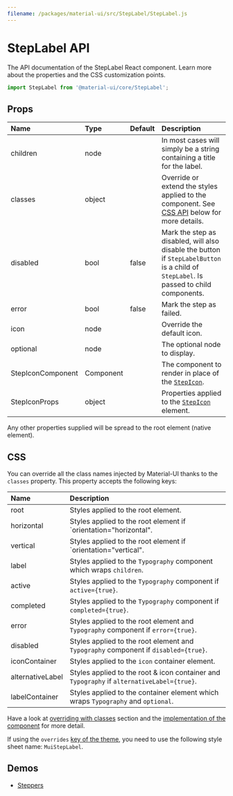 ```yaml
---
filename: /packages/material-ui/src/StepLabel/StepLabel.js
---
```


<!--- This documentation is automatically generated, do not try to edit it. -->

# StepLabel API

<p class="description">The API documentation of the StepLabel React component. Learn more about the properties and the CSS customization points.</p>

```js
import StepLabel from '@material-ui/core/StepLabel';
```



## Props

| Name | Type | Default | Description |
|:-----|:-----|:--------|:------------|
| <span class="prop-name">children</span> | <span class="prop-type">node</span> |   | In most cases will simply be a string containing a title for the label. |
| <span class="prop-name">classes</span> | <span class="prop-type">object</span> |   | Override or extend the styles applied to the component. See [CSS API](#css-api) below for more details. |
| <span class="prop-name">disabled</span> | <span class="prop-type">bool</span> | <span class="prop-default">false</span> | Mark the step as disabled, will also disable the button if `StepLabelButton` is a child of `StepLabel`. Is passed to child components. |
| <span class="prop-name">error</span> | <span class="prop-type">bool</span> | <span class="prop-default">false</span> | Mark the step as failed. |
| <span class="prop-name">icon</span> | <span class="prop-type">node</span> |   | Override the default icon. |
| <span class="prop-name">optional</span> | <span class="prop-type">node</span> |   | The optional node to display. |
| <span class="prop-name">StepIconComponent</span> | <span class="prop-type">Component</span> |   | The component to render in place of the [`StepIcon`](/api/step-icon/). |
| <span class="prop-name">StepIconProps</span> | <span class="prop-type">object</span> |   | Properties applied to the [`StepIcon`](/api/step-icon/) element. |

Any other properties supplied will be spread to the root element (native element).

## CSS

You can override all the class names injected by Material-UI thanks to the `classes` property.
This property accepts the following keys:


| Name | Description |
|:-----|:------------|
| <span class="prop-name">root</span> | Styles applied to the root element.
| <span class="prop-name">horizontal</span> | Styles applied to the root element if `orientation="horizontal".
| <span class="prop-name">vertical</span> | Styles applied to the root element if `orientation="vertical".
| <span class="prop-name">label</span> | Styles applied to the `Typography` component which wraps `children`.
| <span class="prop-name">active</span> | Styles applied to the `Typography` component if `active={true}`.
| <span class="prop-name">completed</span> | Styles applied to the `Typography` component if `completed={true}`.
| <span class="prop-name">error</span> | Styles applied to the root element and `Typography` component if `error={true}`.
| <span class="prop-name">disabled</span> | Styles applied to the root element and `Typography` component if `disabled={true}`.
| <span class="prop-name">iconContainer</span> | Styles applied to the `icon` container element.
| <span class="prop-name">alternativeLabel</span> | Styles applied to the root & icon container and `Typography` if `alternativeLabel={true}`.
| <span class="prop-name">labelContainer</span> | Styles applied to the container element which wraps `Typography` and `optional`.

Have a look at [overriding with classes](/customization/overrides/#overriding-with-classes) section
and the [implementation of the component](https://github.com/mui-org/material-ui/blob/v3.x/packages/material-ui/src/StepLabel/StepLabel.js)
for more detail.

If using the `overrides` [key of the theme](/customization/themes/#css),
you need to use the following style sheet name: `MuiStepLabel`.

## Demos

- [Steppers](/demos/steppers/)

